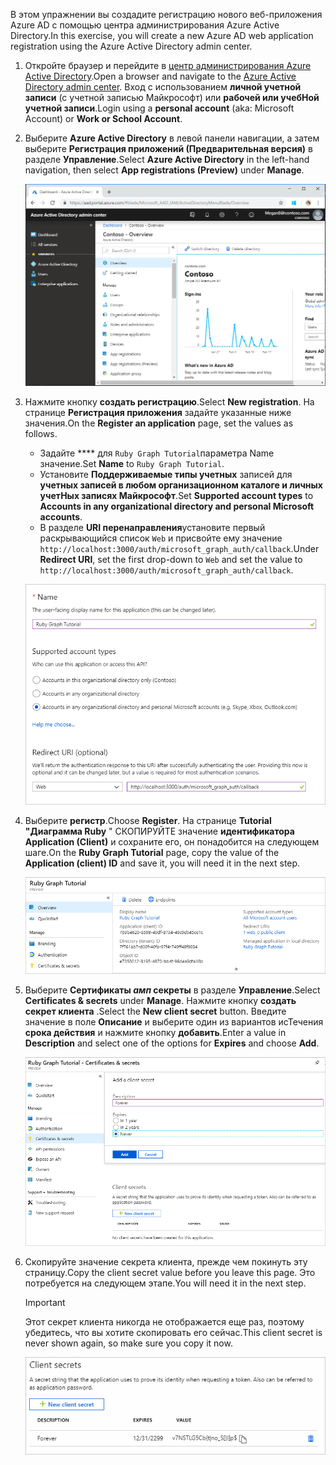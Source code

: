 <!-- markdownlint-disable MD002 MD041 -->

<span data-ttu-id="8a88c-101">В этом упражнении вы создадите регистрацию нового веб-приложения Azure AD с помощью центра администрирования Azure Active Directory.</span><span class="sxs-lookup"><span data-stu-id="8a88c-101">In this exercise, you will create a new Azure AD web application registration using the Azure Active Directory admin center.</span></span>

1. <span data-ttu-id="8a88c-102">Откройте браузер и перейдите в [центр администрирования Azure Active Directory](https://aad.portal.azure.com).</span><span class="sxs-lookup"><span data-stu-id="8a88c-102">Open a browser and navigate to the [Azure Active Directory admin center](https://aad.portal.azure.com).</span></span> <span data-ttu-id="8a88c-103">Вход с использованием **личной учетной записи** (с учетной записью Майкрософт) или **рабочей или учебНой учетной записи**.</span><span class="sxs-lookup"><span data-stu-id="8a88c-103">Login using a **personal account** (aka: Microsoft Account) or **Work or School Account**.</span></span>

1. <span data-ttu-id="8a88c-104">Выберите **Azure Active Directory** в левой панели навигации, а затем выберите **Регистрация приложений (Предварительная версия)** в разделе **Управление**.</span><span class="sxs-lookup"><span data-stu-id="8a88c-104">Select **Azure Active Directory** in the left-hand navigation, then select **App registrations (Preview)** under **Manage**.</span></span>

    ![<span data-ttu-id="8a88c-105">Снимок экрана с регистрациями приложений</span><span class="sxs-lookup"><span data-stu-id="8a88c-105">A screenshot of the App registrations</span></span> ](./images/aad-portal-app-registrations.png)

1. <span data-ttu-id="8a88c-106">Нажмите кнопку **создать регистрацию**.</span><span class="sxs-lookup"><span data-stu-id="8a88c-106">Select **New registration**.</span></span> <span data-ttu-id="8a88c-107">На странице **Регистрация приложения** задайте указанные ниже значения.</span><span class="sxs-lookup"><span data-stu-id="8a88c-107">On the **Register an application** page, set the values as follows.</span></span>

    - <span data-ttu-id="8a88c-108">Задайте \*\*\*\* для `Ruby Graph Tutorial`параметра Name значение.</span><span class="sxs-lookup"><span data-stu-id="8a88c-108">Set **Name** to `Ruby Graph Tutorial`.</span></span>
    - <span data-ttu-id="8a88c-109">Установите **Поддерживаемые типы учетных** записей для **учетных записей в любом организационном каталоге и личных учетНых записях Майкрософт**.</span><span class="sxs-lookup"><span data-stu-id="8a88c-109">Set **Supported account types** to **Accounts in any organizational directory and personal Microsoft accounts**.</span></span>
    - <span data-ttu-id="8a88c-110">В разделе **URI перенаправления**установите первый раскрывающийся список `Web` и присвойте ему значение `http://localhost:3000/auth/microsoft_graph_auth/callback`.</span><span class="sxs-lookup"><span data-stu-id="8a88c-110">Under **Redirect URI**, set the first drop-down to `Web` and set the value to `http://localhost:3000/auth/microsoft_graph_auth/callback`.</span></span>

    ![Снимок страницы "регистрация приложения"](./images/aad-register-an-app.png)

1. <span data-ttu-id="8a88c-112">Выберите **регистр**.</span><span class="sxs-lookup"><span data-stu-id="8a88c-112">Choose **Register**.</span></span> <span data-ttu-id="8a88c-113">На странице **Tutorial "Диаграмма Ruby** " СКОПИРУЙТЕ значение **идентификатора Application (Client)** и сохраните его, он понадобится на следующем шаге.</span><span class="sxs-lookup"><span data-stu-id="8a88c-113">On the **Ruby Graph Tutorial** page, copy the value of the **Application (client) ID** and save it, you will need it in the next step.</span></span>

    ![Снимок экрана с ИДЕНТИФИКАТОРом приложения для новой регистрации приложения](./images/aad-application-id.png)

1. <span data-ttu-id="8a88c-115">Выберите **Сертификаты _амп_ секреты** в разделе **Управление**.</span><span class="sxs-lookup"><span data-stu-id="8a88c-115">Select **Certificates & secrets** under **Manage**.</span></span> <span data-ttu-id="8a88c-116">Нажмите кнопку **создать секрет клиента** .</span><span class="sxs-lookup"><span data-stu-id="8a88c-116">Select the **New client secret** button.</span></span> <span data-ttu-id="8a88c-117">Введите значение в поле **Описание** и выберите один из вариантов исТечения **срока действия** и нажмите кнопку **добавить**.</span><span class="sxs-lookup"><span data-stu-id="8a88c-117">Enter a value in **Description** and select one of the options for **Expires** and choose **Add**.</span></span>

    ![Снимок экрана: диалоговое окно добавления секрета клиента](./images/aad-new-client-secret.png)

1. <span data-ttu-id="8a88c-119">Скопируйте значение секрета клиента, прежде чем покинуть эту страницу.</span><span class="sxs-lookup"><span data-stu-id="8a88c-119">Copy the client secret value before you leave this page.</span></span> <span data-ttu-id="8a88c-120">Это потребуется на следующем этапе.</span><span class="sxs-lookup"><span data-stu-id="8a88c-120">You will need it in the next step.</span></span>

    > [!IMPORTANT]
    > <span data-ttu-id="8a88c-121">Этот секрет клиента никогда не отображается еще раз, поэтому убедитесь, что вы хотите скопировать его сейчас.</span><span class="sxs-lookup"><span data-stu-id="8a88c-121">This client secret is never shown again, so make sure you copy it now.</span></span>

    ![Снимок экрана с недавно добавленным секретом клиента](./images/aad-copy-client-secret.png)